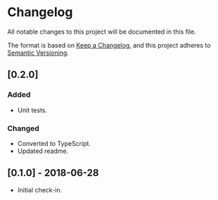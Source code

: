 
# Changelog
All notable changes to this project will be documented in this file.

The format is based on [Keep a Changelog](https://keepachangelog.com/en/1.0.0/),
and this project adheres to [Semantic Versioning](https://semver.org/spec/v2.0.0.html).



## [0.2.0]
### Added
- Unit tests.
### Changed
- Converted to TypeScript.
- Updated readme.

## [0.1.0] - 2018-06-28
- Initial check-in.
